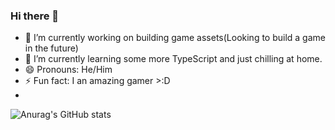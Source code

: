 ### Hi there 👋

- 🔭 I’m currently working on building game assets(Looking to build a game in the future)
- 🌱 I’m currently learning some more TypeScript and just chilling at home.
- 😄 Pronouns: He/Him
- ⚡ Fun fact: I an amazing gamer >:D
- 
![Anurag's GitHub stats](https://github-readme-stats.vercel.app/api?username=LiamTL&theme=dark&show_icons=true)
